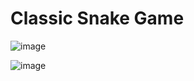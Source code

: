 # Classic Snake Game

![image](https://user-images.githubusercontent.com/64214158/114069275-7da72b00-98a7-11eb-83ca-f23a42f59d7d.png)

![image](https://user-images.githubusercontent.com/64214158/114069320-8b5cb080-98a7-11eb-89f1-716fc9428631.png)
